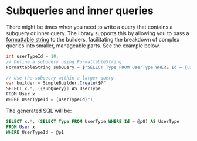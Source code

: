# Subqueries and inner queries

There might be times when you need to write a query that contains a subquery or inner query. The library supports this by allowing you to pass a [formattable string](https://docs.microsoft.com/en-us/dotnet/api/system.formattablestring) to the builders, facilitating the breakdown of complex queries into smaller, manageable parts. See the example below.

```csharp
int userTypeId = 10;
// Define a subquery using FormattableString
FormattableString subQuery = $"SELECT Type FROM UserType WHERE Id = {userTypeId}";

// Use the subquery within a larger query
var builder = SimpleBuilder.Create($@"
SELECT x.*, ({subQuery}) AS UserType
FROM User x
WHERE UserTypeId = {userTypeId}");
```

The generated SQL will be:

```sql
SELECT x.*, (SELECT Type FROM UserType WHERE Id = @p0) AS UserType
FROM User x
WHERE UserTypeId = @p1
```
